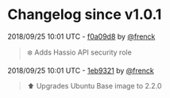 # Changelog since v1.0.1

2018/09/25 10:01 UTC - [f0a09d8](https://github.com/hassio-addons/addon-aircast/commit/f0a09d8ad793efecb1c43479b56f05c899a81a54) by [@frenck](https://github.com/frenck)
> :snowflake: Adds Hassio API security role 

2018/09/25 10:01 UTC - [1eb9321](https://github.com/hassio-addons/addon-aircast/commit/1eb9321348a282a860c15b2a0034d185dc007eb4) by [@frenck](https://github.com/frenck)
> :arrow_up: Upgrades Ubuntu Base image to 2.2.0 

